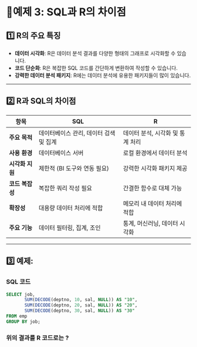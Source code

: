 # 🎯예제 3: SQL과 R의 차이점

## 1️⃣ R의 주요 특징
- **데이터 시각화**: R은 데이터 분석 결과를 다양한 형태의 그래프로 시각화할 수 있습니다.
- **코드 단순화**: R은 복잡한 SQL 코드를 간단하게 변환하여 작성할 수 있습니다.
- **강력한 데이터 분석 패키지**: R에는 데이터 분석에 유용한 패키지들이 많이 있습니다.

---

## 2️⃣ R과 SQL의 차이점

| 항목               | SQL                                      | R                                  |
|--------------------|------------------------------------------|------------------------------------|
| **주요 목적**      | 데이터베이스 관리, 데이터 검색 및 집계   | 데이터 분석, 시각화 및 통계 처리  |
| **사용 환경**      | 데이터베이스 서버                        | 로컬 환경에서 데이터 분석          |
| **시각화 지원**    | 제한적 (BI 도구와 연동 필요)             | 강력한 시각화 패키지 제공         |
| **코드 복잡성**    | 복잡한 쿼리 작성 필요                    | 간결한 함수로 대체 가능           |
| **확장성**         | 대용량 데이터 처리에 적합                 | 메모리 내 데이터 처리에 적합      |
| **주요 기능**      | 데이터 필터링, 집계, 조인                 | 통계, 머신러닝, 데이터 시각화      |

---

## 3️⃣ 예제:

### SQL 코드
```sql
SELECT job, 
       SUM(DECODE(deptno, 10, sal, NULL)) AS "10",
       SUM(DECODE(deptno, 20, sal, NULL)) AS "20",
       SUM(DECODE(deptno, 30, sal, NULL)) AS "30"
FROM emp
GROUP BY job;
```

### 위의 결과를 R 코드로는 ?
```r








```
